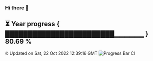 ### Hi there 👋
⏳ Year progress { ████████████████████████▁▁▁▁▁▁ } 80.69 %
---
⏰ Updated on Sat, 22 Oct 2022 12:39:16 GMT
![Progress Bar CI](https://github.com/liununu/liununu/workflows/Progress%20Bar%20CI/badge.svg)
